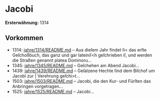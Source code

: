 # Jacobi

**Ersterwähnung:** 1314

## Vorkommen
- 1314: [jahre/1314/README.md](../jahre/1314/README.md) – Aus dieſem Jahr findet ſi< das erſte Geſchoßbuch,
das ganz und gar lateiniſ<h geſchrieben iſ, und werden
die Straßen genannt platea Dominoru...
- 1345: [jahre/1345/README.md](../jahre/1345/README.md) – Geſchehen am Abend Jacobi...
- 1439: [jahre/1439/README.md](../jahre/1439/README.md) – Geſalzene Hechte ſind dem Biſchof um Jacobi zur
| Verehrung geſchi>t...
- 1503: [jahre/1503/README.md](../jahre/1503/README.md) – Jacobi, die den Kur- und Fürſten das Anbringen
vorgetragen...
- 1525: [jahre/1525/README.md](../jahre/1525/README.md) – Jacobi...
